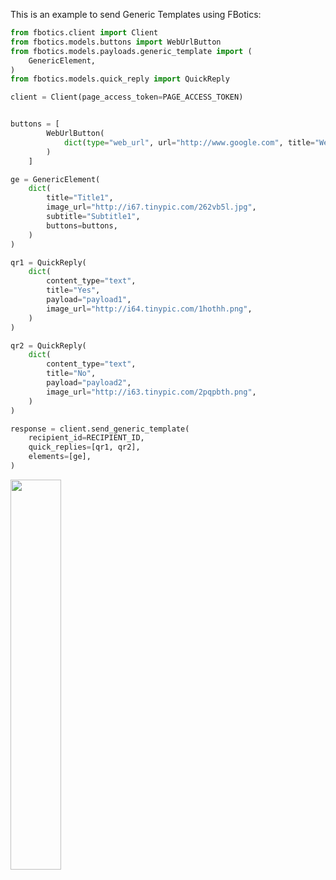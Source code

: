 This is an example to send Generic Templates using FBotics:

```python
from fbotics.client import Client
from fbotics.models.buttons import WebUrlButton
from fbotics.models.payloads.generic_template import (
    GenericElement,
)
from fbotics.models.quick_reply import QuickReply

client = Client(page_access_token=PAGE_ACCESS_TOKEN)


buttons = [
        WebUrlButton(
            dict(type="web_url", url="http://www.google.com", title="Web URL Button")
        )
    ]

ge = GenericElement(
    dict(
        title="Title1",
        image_url="http://i67.tinypic.com/262vb5l.jpg",
        subtitle="Subtitle1",
        buttons=buttons,
    )
)

qr1 = QuickReply(
    dict(
        content_type="text",
        title="Yes",
        payload="payload1",
        image_url="http://i64.tinypic.com/1hothh.png",
    )
)

qr2 = QuickReply(
    dict(
        content_type="text",
        title="No",
        payload="payload2",
        image_url="http://i63.tinypic.com/2pqpbth.png",
    )
)

response = client.send_generic_template(
    recipient_id=RECIPIENT_ID,
    quick_replies=[qr1, qr2],
    elements=[ge],
)
```

<p float="center">
    <img src="https://scontent-frx5-1.xx.fbcdn.net/v/t39.2365-6/22880422_1740199342956641_1916832982102966272_n.png?_nc_cat=107&_nc_ht=scontent-frx5-1.xx&oh=310487994971cafb35b23618567ef34c&oe=5CF2013C" width="40%" />
</p>